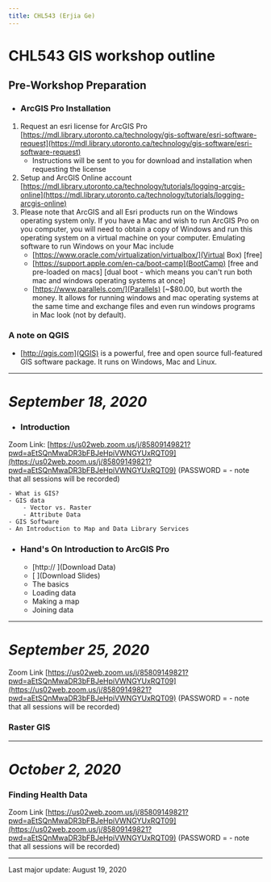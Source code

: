 ```yaml
---
title: CHL543 (Erjia Ge)
---
```


# CHL543 GIS workshop outline


## Pre-Workshop Preparation

- ### ArcGIS Pro Installation

1. Request an esri license for ArcGIS Pro [https://mdl.library.utoronto.ca/technology/gis-software/esri-software-request](https://mdl.library.utoronto.ca/technology/gis-software/esri-software-request)
    * Instructions will be sent to you for download and installation when requesting the license
1. Setup and ArcGIS Online account [https://mdl.library.utoronto.ca/technology/tutorials/logging-arcgis-online](https://mdl.library.utoronto.ca/technology/tutorials/logging-arcgis-online)
1. Please note that ArcGIS and all Esri products run on the Windows operating system only. If you have a Mac and wish to run ArcGIS Pro on you computer, you will need to obtain a copy of Windows and run this operating system on a virtual machine on your computer. Emulating software to run Windows on your Mac include 
    * [https://www.oracle.com/virtualization/virtualbox/](Virtual Box)
[free]
    * [https://support.apple.com/en-ca/boot-camp](BootCamp) [free and pre-loaded on macs] [dual boot - which means you can't run both mac and windows operating systems at once]
    * [https://www.parallels.com/](Parallels) [~$80.00, but worth the money. It allows for running windows and mac operating systems at the same time and exchange files and even run windows programs in Mac look (not by default).

### A note on QGIS

* [http://qgis.com](QGIS) is a powerful, free and open source full-featured GIS software package. It runs on Windows, Mac and Linux. 

---

# *September 18, 2020*


- ### Introduction

Zoom Link: [https://us02web.zoom.us/j/85809149821?pwd=aEtSQnMwaDR3bFBJeHpiVWNGYUxRQT09](https://us02web.zoom.us/j/85809149821?pwd=aEtSQnMwaDR3bFBJeHpiVWNGYUxRQT09) (PASSWORD =  - note that all sessions will be recorded)

	- What is GIS?
	- GIS data
		- Vector vs. Raster
		- Attribute Data
	- GIS Software
	- An Introduction to Map and Data Library Services

- ### Hand's On Introduction to ArcGIS Pro

	- [http:// ](Download Data)
	- [ ](Download Slides)
	- The basics
	- Loading data
	- Making a map
	- Joining data

---

# *September 25, 2020*

Zoom Link [https://us02web.zoom.us/j/85809149821?pwd=aEtSQnMwaDR3bFBJeHpiVWNGYUxRQT09](https://us02web.zoom.us/j/85809149821?pwd=aEtSQnMwaDR3bFBJeHpiVWNGYUxRQT09) (PASSWORD =  - note that all sessions will be recorded)

### Raster GIS

---

# *October 2, 2020*

### Finding Health Data

Zoom Link [https://us02web.zoom.us/j/85809149821?pwd=aEtSQnMwaDR3bFBJeHpiVWNGYUxRQT09](https://us02web.zoom.us/j/85809149821?pwd=aEtSQnMwaDR3bFBJeHpiVWNGYUxRQT09) (PASSWORD =  - note that all sessions will be recorded)

---

Last major update: August 19, 2020
